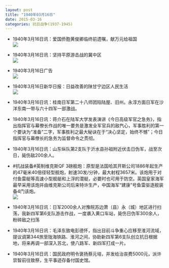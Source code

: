 ```yaml
---
layout: post
title: "1940年03月16日"
date: 2015-03-16
categories: 抗日战争(1937-1945)
---
```


<meta name="referrer" content="no-referrer" />

- 1940年3月16日讯：爱国侨胞黄俊卿临终前遗嘱，献万元给祖国 <br/><img src="https://ww4.sinaimg.cn/large/aca367d8jw1eq7z4f32lsj209b0ctdhl.jpg" />

- 1940年3月16日讯：坚持平原游击战的冀中区 <br/><img src="https://ww1.sinaimg.cn/large/aca367d8jw1eq7xekayhrj20jn1dyarl.jpg" />

- 1940年3月16日广告 <br/><img src="https://ww3.sinaimg.cn/large/aca367d8jw1eq7vnbkqvyj20qw0j47e0.jpg" />

- 1940年3月16日新华日报：日益改善的陕甘宁边区人民生活 <br/><img src="https://ww4.sinaimg.cn/large/aca367d8jw1eq7txwnr8aj211j0hftln.jpg" />

- 1940年3月16日讯：桂南日军第二十八师团陷陆屋、旧州。永淳方面日军在沙洋东南一带与六十四军一部激战。 

- 1940年3月16日讯：蒋介石在陆军大学发表演讲《今日高级军官之急务》，指出指挥官与幕僚长作战的唯一要务是激发全军官兵的敌忾心，军事胜利的第一个要诀为“准备”二字，军事胜利之最大秘诀在于“决心坚定，始终不憾”；今日指挥官与幕僚长的急务为监督命令之贯彻。 

- 1940年3月16日讯：山东纵队第2支队于沂水县孙祖附近伏击日伪军，战至次日，毙伤敌200余人。 

- #抗战装备#英制维克斯QF 3磅舰炮：原型是法国哈其开斯公司1886年起生产的47毫米40倍径轻型舰炮，射速30发/分钟，最大射程3657米。该炮用于对付鱼雷艇等高速小型舰艇和上浮的潜艇，必要时也可用于防空。英国皇家海军最早采用该炮并由维克斯公司后来特许生产，中国海军“建康”号鱼雷驱逐舰装备4门该炮。 <br/><img src="https://ww1.sinaimg.cn/large/aca367d8jw1eq7ca8ms3yj20b40ewtar.jpg" />

- 1940年3月16日讯：日军2000余人对豫皖苏边萧（县）永（城）地区进行扫荡，我新四军第6支队游击作战，一度袭入黄口车站，毙伤日伪军300余人，粉碎敌之扫荡 

- 1940年3月16日讯：毛泽东致电彭德怀，指出目前斗争重心应移至淮河流域，提议调第344旅至陇海铁路、淮河之间，协助新四军第6支队创立抗日根据地，将来再调一部深入苏北，使八路军、新四军打成一片。 

- 1940年3月16日讯：国民政府明令褒扬蔡元培，并发给治丧费5000元，派许崇智前往致祭，生平事迹存备付国史馆。 

